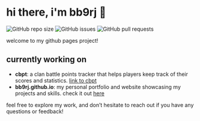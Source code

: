 # hi there, i'm bb9rj 👋

![GitHub repo size](https://img.shields.io/github/repo-size/bb9rj/bb9rj.github.io)
![GitHub issues](https://img.shields.io/github/issues/bb9rj/bb9rj.github.io)
![GitHub pull requests](https://img.shields.io/github/issues-pr/bb9rj/bb9rj.github.io)

welcome to my github pages project!

## currently working on

- **cbpt**: a clan battle points tracker that helps players keep track of their scores and statistics. [link to cbpt](https://github.com/bb9rj/cbpt)
- **bb9rj.github.io**: my personal portfolio and website showcasing my projects and skills. check it out [here](https://bb9rj.github.io)

feel free to explore my work, and don’t hesitate to reach out if you have any questions or feedback!
